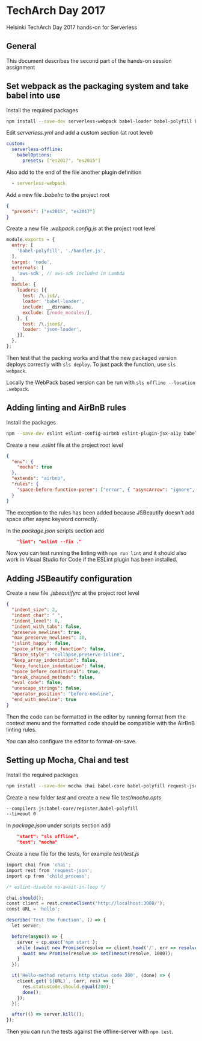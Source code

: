 # TechArch Day 2017

Helsinki TechArch Day 2017 hands-on for Serverless

## General

This document describes the second part of the hands-on session assignment

## Set webpack as the packaging system and take babel into use

Install the required packages

```bash
npm install --save-dev serverless-webpack babel-loader babel-polyfill babel-preset-es2015 babel-preset-es2017
```

Edit _serverless.yml_ and add a custom section (at root level)

```yml
custom:
  serverless-offline:
    babelOptions:
      presets: ["es2017", "es2015"]
```

Also add to the end of the file another plugin definition
```yml
  - serverless-webpack
```

Add a new file _.babelrc_ to the project root

```json
{
  "presets": ["es2015", "es2017"]
}
```

Create a new file _.webpack.config.js_ at the project root level

```javascript
module.exports = {
  entry: [
    'babel-polyfill', './handler.js',
  ],
  target: 'node',
  externals: [
    'aws-sdk', // aws-sdk included in Lambda
  ],
  module: {
    loaders: [{
      test: /\.js$/,
      loader: 'babel-loader',
      include: __dirname,
      exclude: [/node_modules/],
    }, {
      test: /\.json$/,
      loader: 'json-loader',
    }],
  },
};
```

Then test that the packing works and that the new packaged version deploys correctly with `sls deploy`. To just pack
the function, use `sls webpack`.

Locally the WebPack based version can be run with `sls offline --location .webpack`.

## Adding linting and AirBnB rules

Install the packages

```bash
npm --save-dev eslint eslint-config-airbnb eslint-plugin-jsx-a11y babel-eslint eslint-plugin-react eslint-plugin-import
```

Create a new _.eslint_ file at the project root level

```json
{
  "env": {
    "mocha": true
  },
  "extends": "airbnb",
  "rules": {
    "space-before-function-paren": ["error", { "asyncArrow": "ignore", "named": "never"}]
  }
}
```

The exception to the rules has been added because JSBeautify doesn't add space after async keyword correctly.

In the _package.json_ scripts section add

```json
    "lint": "eslint --fix ."
```

Now you can test running the linting with `npm run lint` and it should also work in Visual Studio for Code if the ESLint plugin has been installed.

## Adding JSBeautify configuration

Create a new file _.jsbeautifyrc_ at the project root level

```json
{
  "indent_size": 2,
  "indent_char": " ",
  "indent_level": 0,
  "indent_with_tabs": false,
  "preserve_newlines": true,
  "max_preserve_newlines": 10,
  "jslint_happy": false,
  "space_after_anon_function": false,
  "brace_style": "collapse,preserve-inline",
  "keep_array_indentation": false,
  "keep_function_indentation": false,
  "space_before_conditional": true,
  "break_chained_methods": false,
  "eval_code": false,
  "unescape_strings": false,
  "operator_position": "before-newline",
  "end_with_newline": true
}
```

Then the code can be formatted in the editor by running format from the context menu and the formatted code should be compatible with the AirBnB linting rules.

You can also configure the editor to format-on-save.

## Setting up Mocha, Chai and test

Install the required packages

```bash
npm install --save-dev mocha chai babel-core babel-polyfill request-json
```

Create a new folder _test_ and create a new file _test/mocha.opts_

```bash
--compilers js:babel-core/register,babel-polyfill
--timeout 0
``` 

In _package.json_ under scripts section add

```json
    "start": "sls offline",
    "test": "mocha"
```

Create a new file for the tests, for example _test/test.js_

```javascript
import chai from 'chai';
import rest from 'request-json';
import cp from 'child_process';

/* eslint-disable no-await-in-loop */

chai.should();
const client = rest.createClient('http://localhost:3000/');
const URL = 'hello';

describe('Test the function', () => {
  let server;

  before(async() => {
    server = cp.exec('npm start');
    while (await new Promise(resolve => client.head('/', err => resolve(err)))) {
      await new Promise(resolve => setTimeout(resolve, 1000));
    }
  });

  it('Hello-method returns http status code 200', (done) => {
    client.get(`${URL}`, (err, res) => {
      res.statusCode.should.equal(200);
      done();
    });
  });

  after(() => server.kill());
});
```

Then you can run the tests against the offline-server with `npm test`.
